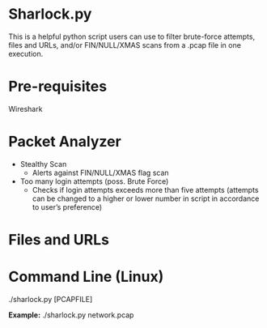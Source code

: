 # Sharlock.py

This is a helpful python script users can use to filter brute-force attempts, files and URLs, and/or FIN/NULL/XMAS scans from a .pcap file in one execution. 

# Pre-requisites

Wireshark

# Packet Analyzer

* Stealthy Scan
  * Alerts against FIN/NULL/XMAS flag scan
* Too many login attempts (poss. Brute Force)
  * Checks if login attempts exceeds more than five attempts
     (attempts can be changed to a higher or lower number in script in accordance to user’s preference)

# Files and URLs

# Command Line (Linux)

./sharlock.py [PCAPFILE]

**Example:** 
      ./sharlock.py network.pcap
